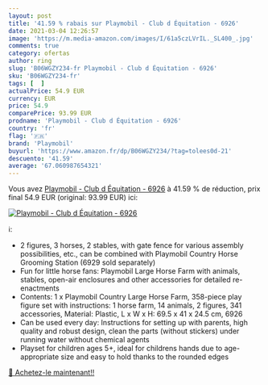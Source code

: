 ```yaml
---
layout: post
title: '41.59 % rabais sur Playmobil - Club d Équitation - 6926'
date: 2021-03-04 12:26:57
image: 'https://m.media-amazon.com/images/I/61a5czLVrIL._SL400_.jpg'
comments: true
category: ofertas
author: ring
slug: 'B06WGZY234-fr Playmobil - Club d Équitation - 6926'
sku: 'B06WGZY234-fr'
tags: [  ]
actualPrice: 54.9 EUR
currency: EUR
price: 54.9
comparePrice: 93.99 EUR
prodname: 'Playmobil - Club d Équitation - 6926'
country: 'fr'
flag: '🇫🇷'
brand: 'Playmobil'
buyurl: 'https://www.amazon.fr/dp/B06WGZY234/?tag=tolees0d-21'
descuento: '41.59'
average: '67.060987654321'
---
```


Vous avez [Playmobil - Club d Équitation - 6926](https://www.amazon.fr/dp/B06WGZY234/?tag=tolees0d-21)  à  41.59 % de réduction, prix final  54.9 EUR (original: 93.99 EUR) ici:

[![Playmobil - Club d Équitation - 6926](https://m.media-amazon.com/images/I/61a5czLVrIL._SL400_.jpg)](https://www.amazon.fr/dp/B06WGZY234/?tag=tolees0d-21)

ℹ️:

- 2 figures, 3 horses, 2 stables, with gate fence for various assembly possibilities, etc., can be combined with Playmobil Country Horse Grooming Station (6929 sold separately)
- Fun for little horse fans: Playmobil Large Horse Farm with animals, stables, open-air enclosures and other accessories for detailed re-enactments
- Contents: 1 x Playmobil Country Large Horse Farm, 358-piece play figure set with instructions: 1 horse farm, 14 animals, 2 figures, 341 accessories, Material: Plastic, L x W x H: 69.5 x 41 x 24.5 cm, 6926
- Can be used every day: Instructions for setting up with parents, high quality and robust design, clean the parts (without stickers) under running water without chemical agents
- Playset for children ages 5+, ideal for childrens hands due to age-appropriate size and easy to hold thanks to the rounded edges

[🛒 Achetez-le maintenant!!](https://www.amazon.fr/dp/B06WGZY234/?tag=tolees0d-21)
